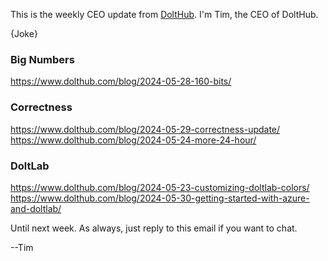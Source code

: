 This is the weekly CEO update from [DoltHub](https://www.dolthub.com/). I'm Tim, the CEO of DoltHub. 

{Joke}

### Big Numbers

https://www.dolthub.com/blog/2024-05-28-160-bits/

### Correctness

https://www.dolthub.com/blog/2024-05-29-correctness-update/
https://www.dolthub.com/blog/2024-05-24-more-24-hour/

### DoltLab

https://www.dolthub.com/blog/2024-05-23-customizing-doltlab-colors/
https://www.dolthub.com/blog/2024-05-30-getting-started-with-azure-and-doltlab/

Until next week. As always, just reply to this email if you want to chat.

--Tim